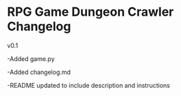 # RPG Game Dungeon Crawler Changelog

v0.1

-Added game.py

-Added changelog.md

-README updated to include description and instructions
